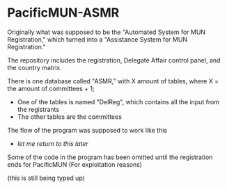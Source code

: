 # PacificMUN-ASMR
Originally what was supposed to be the "Automated System for MUN Registration," which turned into a "Assistance System for MUN Registration." 

The repository includes the registration, Delegate Affair control panel, and the country matrix.

There is one database called "ASMR," with X amount of tables, where X = the amount of committees + 1;
 - One of the tables is named "DelReg", which contains all the input from the registrants
 - The other tables are the committees

The flow of the program was supposed to work like this
 - *let me return to this later* 

Some of the code in the program has been omitted until the registration ends for PacificMUN (For exploitation reasons)


(this is still being typed up)
